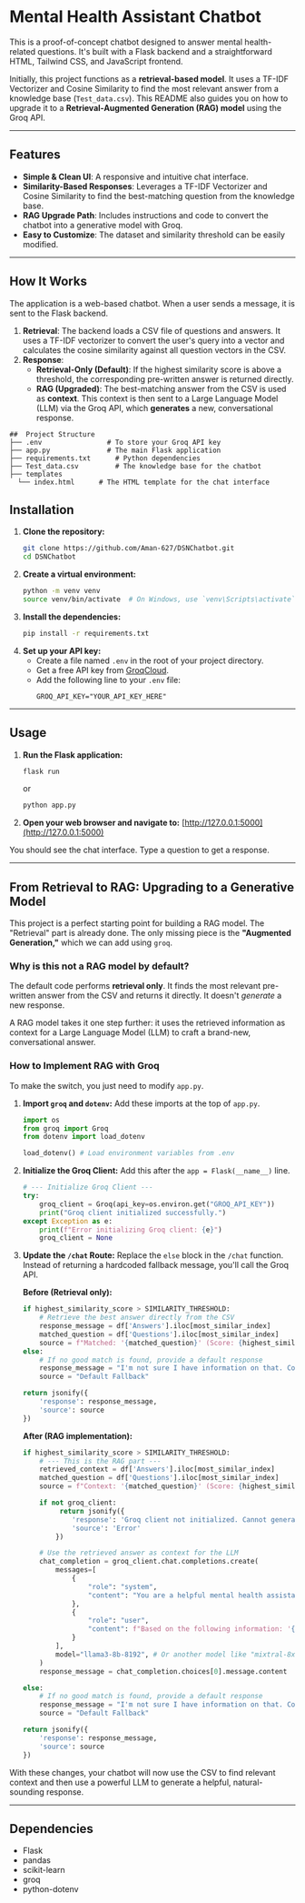 # Mental Health Assistant Chatbot

This is a proof-of-concept chatbot designed to answer mental health-related questions. It's built with a Flask backend and a straightforward HTML, Tailwind CSS, and JavaScript frontend.

Initially, this project functions as a **retrieval-based model**. It uses a TF-IDF Vectorizer and Cosine Similarity to find the most relevant answer from a knowledge base (`Test_data.csv`). This README also guides you on how to upgrade it to a **Retrieval-Augmented Generation (RAG) model** using the Groq API.

***

##  Features

* **Simple & Clean UI**: A responsive and intuitive chat interface.
* **Similarity-Based Responses**: Leverages a TF-IDF Vectorizer and Cosine Similarity to find the best-matching question from the knowledge base.
* **RAG Upgrade Path**: Includes instructions and code to convert the chatbot into a generative model with Groq.
* **Easy to Customize**: The dataset and similarity threshold can be easily modified.

***

##  How It Works

The application is a web-based chatbot. When a user sends a message, it is sent to the Flask backend.

1.  **Retrieval**: The backend loads a CSV file of questions and answers. It uses a TF-IDF vectorizer to convert the user's query into a vector and calculates the cosine similarity against all question vectors in the CSV.
2.  **Response**:
    * **Retrieval-Only (Default)**: If the highest similarity score is above a threshold, the corresponding pre-written answer is returned directly.
    * **RAG (Upgraded)**: The best-matching answer from the CSV is used as **context**. This context is then sent to a Large Language Model (LLM) via the Groq API, which **generates** a new, conversational response.

```
##  Project Structure
├── .env                # To store your Groq API key
├── app.py              # The main Flask application
├── requirements.txt      # Python dependencies
├── Test_data.csv         # The knowledge base for the chatbot
├── templates
  └── index.html      # The HTML template for the chat interface
```

##  Installation

1.  **Clone the repository:**
    ```bash
    git clone https://github.com/Aman-627/DSNChatbot.git
    cd DSNChatbot
    ```
2.  **Create a virtual environment:**
    ```bash
    python -m venv venv
    source venv/bin/activate  # On Windows, use `venv\Scripts\activate`
    ```
3.  **Install the dependencies:**
    ```bash
    pip install -r requirements.txt
    ```
4.  **Set up your API key:**
    * Create a file named `.env` in the root of your project directory.
    * Get a free API key from [GroqCloud](https://console.groq.com/keys).
    * Add the following line to your `.env` file:
        ```
        GROQ_API_KEY="YOUR_API_KEY_HERE"
        ```

***

##  Usage

1.  **Run the Flask application:**
    ```bash
    flask run
    ```
    or
    ```bash
    python app.py
    ```
2.  **Open your web browser and navigate to:**
    [http://127.0.0.1:5000](http://127.0.0.1:5000)

You should see the chat interface. Type a question to get a response.

***

##  From Retrieval to RAG: Upgrading to a Generative Model

This project is a perfect starting point for building a RAG model. The "Retrieval" part is already done. The only missing piece is the **"Augmented Generation,"** which we can add using `groq`.

### Why is this not a RAG model by default?

The default code performs **retrieval only**. It finds the most relevant pre-written answer from the CSV and returns it directly. It doesn't *generate* a new response.

A RAG model takes it one step further: it uses the retrieved information as context for a Large Language Model (LLM) to craft a brand-new, conversational answer.

### How to Implement RAG with Groq

To make the switch, you just need to modify `app.py`.

1.  **Import `groq` and `dotenv`:**
    Add these imports at the top of `app.py`.

    ```python
    import os
    from groq import Groq
    from dotenv import load_dotenv

    load_dotenv() # Load environment variables from .env
    ```

2.  **Initialize the Groq Client:**
    Add this after the `app = Flask(__name__)` line.

    ```python
    # --- Initialize Groq Client ---
    try:
        groq_client = Groq(api_key=os.environ.get("GROQ_API_KEY"))
        print("Groq client initialized successfully.")
    except Exception as e:
        print(f"Error initializing Groq client: {e}")
        groq_client = None
    ```

3.  **Update the `/chat` Route:**
    Replace the `else` block in the `/chat` function. Instead of returning a hardcoded fallback message, you'll call the Groq API.

    **Before (Retrieval only):**
    ```python
    if highest_similarity_score > SIMILARITY_THRESHOLD:
        # Retrieve the best answer directly from the CSV
        response_message = df['Answers'].iloc[most_similar_index]
        matched_question = df['Questions'].iloc[most_similar_index]
        source = f"Matched: '{matched_question}' (Score: {highest_similarity_score:.2%})"
    else:
        # If no good match is found, provide a default response
        response_message = "I'm not sure I have information on that. Could you please try asking in a different way?"
        source = "Default Fallback"

    return jsonify({
        'response': response_message,
        'source': source
    })
    ```

    **After (RAG implementation):**
    ```python
    if highest_similarity_score > SIMILARITY_THRESHOLD:
        # --- This is the RAG part ---
        retrieved_context = df['Answers'].iloc[most_similar_index]
        matched_question = df['Questions'].iloc[most_similar_index]
        source = f"Context: '{matched_question}' (Score: {highest_similarity_score:.2%})"

        if not groq_client:
             return jsonify({
                'response': 'Groq client not initialized. Cannot generate response.',
                'source': 'Error'
            })

        # Use the retrieved answer as context for the LLM
        chat_completion = groq_client.chat.completions.create(
            messages=[
                {
                    "role": "system",
                    "content": "You are a helpful mental health assistant. Your role is to provide supportive and informative answers based on the context provided. Do not invent information. Be empathetic and clear."
                },
                {
                    "role": "user",
                    "content": f"Based on the following information: '{retrieved_context}', please answer this question: '{user_message}'"
                }
            ],
            model="llama3-8b-8192", # Or another model like "mixtral-8x7b-32768"
        )
        response_message = chat_completion.choices[0].message.content

    else:
        # If no good match is found, provide a default response
        response_message = "I'm not sure I have information on that. Could you please try asking in a different way?"
        source = "Default Fallback"

    return jsonify({
        'response': response_message,
        'source': source
    })
    ```

With these changes, your chatbot will now use the CSV to find relevant context and then use a powerful LLM to generate a helpful, natural-sounding response.

***

##  Dependencies

* Flask
* pandas
* scikit-learn
* groq
* python-dotenv


